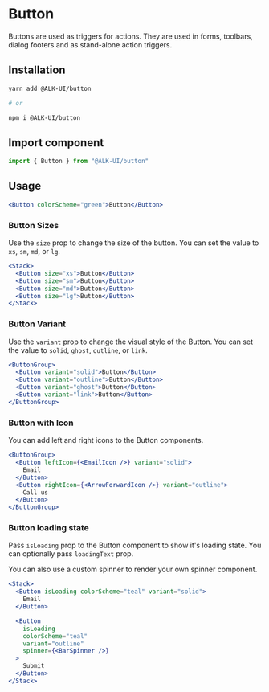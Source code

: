# Button

Buttons are used as triggers for actions. They are used in forms, toolbars,
dialog footers and as stand-alone action triggers.

## Installation

```sh
yarn add @ALK-UI/button

# or

npm i @ALK-UI/button
```

## Import component

```jsx
import { Button } from "@ALK-UI/button"
```

## Usage

```jsx
<Button colorScheme="green">Button</Button>
```

### Button Sizes

Use the `size` prop to change the size of the button. You can set the value to
`xs`, `sm`, `md`, or `lg`.

```jsx
<Stack>
  <Button size="xs">Button</Button>
  <Button size="sm">Button</Button>
  <Button size="md">Button</Button>
  <Button size="lg">Button</Button>
</Stack>
```

### Button Variant

Use the `variant` prop to change the visual style of the Button. You can set the
value to `solid`, `ghost`, `outline`, or `link`.

```jsx
<ButtonGroup>
  <Button variant="solid">Button</Button>
  <Button variant="outline">Button</Button>
  <Button variant="ghost">Button</Button>
  <Button variant="link">Button</Button>
</ButtonGroup>
```

### Button with Icon

You can add left and right icons to the Button components.

```jsx
<ButtonGroup>
  <Button leftIcon={<EmailIcon />} variant="solid">
    Email
  </Button>
  <Button rightIcon={<ArrowForwardIcon />} variant="outline">
    Call us
  </Button>
</ButtonGroup>
```

### Button loading state

Pass `isLoading` prop to the Button component to show it's loading state. You
can optionally pass `loadingText` prop.

You can also use a custom spinner to render your own spinner component.

```jsx
<Stack>
  <Button isLoading colorScheme="teal" variant="solid">
    Email
  </Button>

  <Button
    isLoading
    colorScheme="teal"
    variant="outline"
    spinner={<BarSpinner />}
  >
    Submit
  </Button>
</Stack>
```
